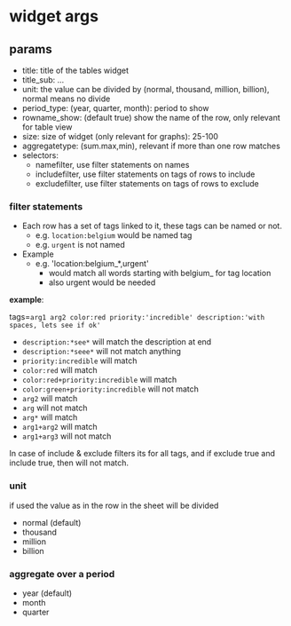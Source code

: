 # widget args

## params

- title: title of the tables widget
- title_sub: ...
- unit: the value can be divided by (normal, thousand, million, billion), normal means no divide
- period_type:  (year, quarter, month): period to show
- rowname_show:  (default true) show the name of the row, only relevant for table view
- size: size of widget (only relevant for graphs): 25-100
- aggregatetype: (sum.max,min), relevant if more than one row matches
- selectors:
  - namefilter, use filter statements on names
  - includefilter, use filter statements on tags of rows to include
  - excludefilter, use filter statements on tags of rows to exclude


### filter statements

- Each row has a set of tags linked to it, these tags can be named or not.
    - e.g. ```location:belgium``` would be named tag
    - e.g. ```urgent``` is not named
- Example
    - e.g. 'location:belgium_*,urgent'
        - would match all words starting with belgium_ for tag location
        - also urgent would be needed

**example**:

tags=```arg1 arg2 color:red priority:'incredible' description:'with spaces, lets see if ok' ```

- ```description:*see*``` will match the description at end
- ```description:*seee*``` will not match anything
- ```priority:incredible``` will match
- ```color:red``` will match
- ```color:red+priority:incredible``` will match 
- ```color:green+priority:incredible``` will not match 
- ```arg2``` will match 
- ```arg``` will not match 
- ```arg*``` will match 
- ```arg1+arg2``` will match 
- ```arg1+arg3``` will not match 

In case of include & exclude filters its for all tags, and if exclude true and include true, then will not match.

### unit

if used the value as in the row in the sheet will be divided

- normal (default)
- thousand
- million
- billion

### aggregate over a period

- year (default)
- month
- quarter
